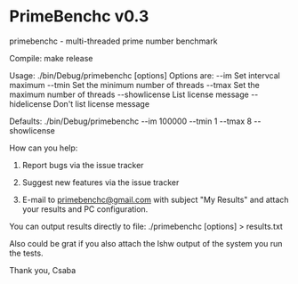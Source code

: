 PrimeBenchc v0.3
================

primebenchc - multi-threaded prime number benchmark

Compile: make release

Usage: ./bin/Debug/primebenchc [options]
Options are:
	--im <numeric>         Set intervcal maximum
	--tmin <numeric>       Set the minimum number of threads
	--tmax <numeric>       Set the maximum number of threads
	--showlicense          List license message
	--hidelicense          Don't list license message

Defaults: ./bin/Debug/primebenchc --im 100000 --tmin 1 --tmax 8 --showlicense


How can you help:

1. Report bugs via the issue tracker

2. Suggest new features via the issue tracker

3. E-mail to <primebenchc@gmail.com> with subject "My Results" and attach your results and PC configuration.

You can output results directly to file: ./primebenchc [options] > results.txt

Also could be grat if you also attach the lshw output of the system you run the tests.


Thank you,
Csaba

